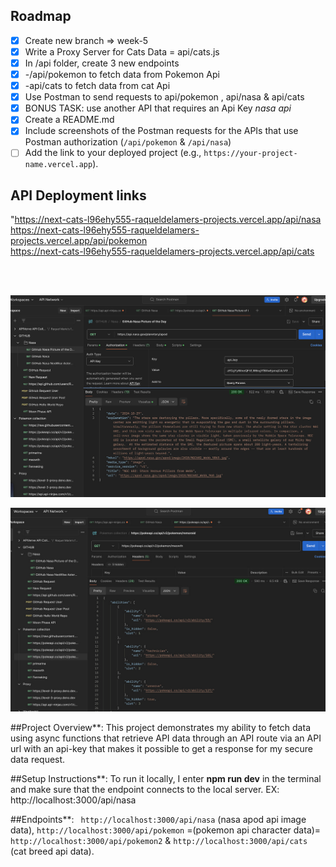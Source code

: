 ## Roadmap

- [x] Create new branch => week-5
- [x] Write a Proxy Server for Cats Data = api/cats.js
- [x] In /api folder, create 3 new endpoints
- [x] -/api/pokemon to fetch data from Pokemon Api
- [x] -api/cats to fetch data from cat Api
- [x] Use Postman to send requests to api/pokemon , api/nasa & api/cats
- [x] BONUS TASK: use another API that requires an Api Key *nasa api*
- [x] Create a README.md
- [x] Include screenshots of the Postman requests for the APIs that use Postman authorization  (`/api/pokemon` & `/api/nasa`)
- [ ] Add the link to your deployed project (e.g., `https://your-project-name.vercel.app`).
## API Deployment links

"https://next-cats-l96ehy555-raqueldelamers-projects.vercel.app/api/nasa <br />
https://next-cats-l96ehy555-raqueldelamers-projects.vercel.app/api/pokemon <br />
https://next-cats-l96ehy555-raqueldelamers-projects.vercel.app/api/cats <br />


<br>
<br>

![alt text](../../../public/imgs/nasa-api.jpg) <br />

![alt text](../../../public/imgs/pokemon-api.jpg) <br />

##Project Overview**: This project demonstrates my ability to fetch data using async functions that retrieve API data through an API route via an API url with an api-key that makes it possible to get a response for my secure data request.<br />

##Setup Instructions**: To run it locally, I enter **npm run dev** in the terminal and make sure that the endpoint connects to the local server. EX: http://localhost:3000/api/nasa<br />

##Endpoints**: ` http://localhost:3000/api/nasa` (nasa apod api image data), `http://localhost:3000/api/pokemon` =(pokemon api character data)= `http://localhost:3000/api/pokemon2` & `http://localhost:3000/api/cats` (cat breed api data).<br />

